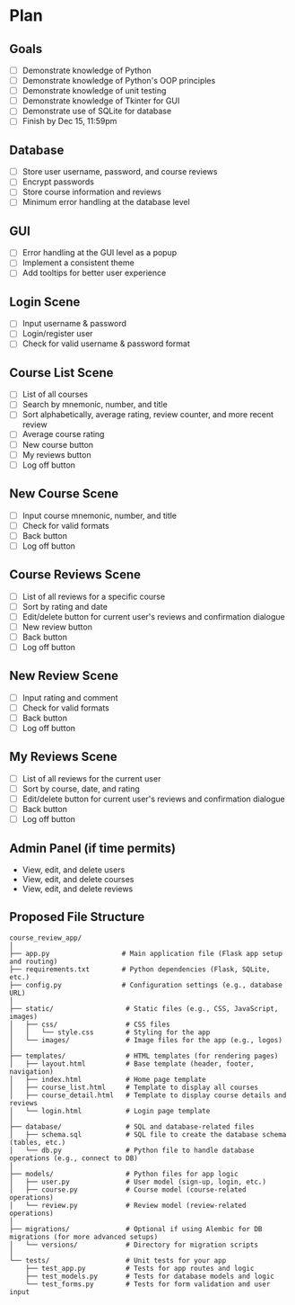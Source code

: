 # Plan

## Goals
- [ ] Demonstrate knowledge of Python
- [ ] Demonstrate knowledge of Python's OOP principles
- [ ] Demonstrate knowledge of unit testing
- [ ] Demonstrate knowledge of Tkinter for GUI
- [ ] Demonstrate use of SQLite for database
- [ ] Finish by Dec 15, 11:59pm

## Database
- [ ] Store user username, password, and course reviews
- [ ] Encrypt passwords
- [ ] Store course information and reviews
- [ ] Minimum error handling at the database level

## GUI
- [ ] Error handling at the GUI level as a popup
- [ ] Implement a consistent theme
- [ ] Add tooltips for better user experience

## Login Scene
- [ ] Input username & password
- [ ] Login/register user
- [ ] Check for valid username & password format

## Course List Scene
- [ ] List of all courses
- [ ] Search by mnemonic, number, and title
- [ ] Sort alphabetically, average rating, review counter, and more recent review
- [ ] Average course rating
- [ ] New course button
- [ ] My reviews button
- [ ] Log off button 

## New Course Scene
- [ ] Input course mnemonic, number, and title
- [ ] Check for valid formats
- [ ] Back button
- [ ] Log off button 

## Course Reviews Scene
- [ ] List of all reviews for a specific course
- [ ] Sort by rating and date
- [ ] Edit/delete button for current user's reviews and confirmation dialogue
- [ ] New review button
- [ ] Back button
- [ ] Log off button 

## New Review Scene
- [ ] Input rating and comment
- [ ] Check for valid formats
- [ ] Back button
- [ ] Log off button 

## My Reviews Scene
- [ ] List of all reviews for the current user
- [ ] Sort by course, date, and rating
- [ ] Edit/delete button for current user's reviews and confirmation dialogue
- [ ] Back button
- [ ] Log off button 

## Admin Panel (if time permits)
- View, edit, and delete users
- View, edit, and delete courses
- View, edit, and delete reviews

## Proposed File Structure
```
course_review_app/
│
├── app.py                  # Main application file (Flask app setup and routing)
├── requirements.txt        # Python dependencies (Flask, SQLite, etc.)
├── config.py               # Configuration settings (e.g., database URL)
│
├── static/                  # Static files (e.g., CSS, JavaScript, images)
│   ├── css/                 # CSS files
│   │   └── style.css        # Styling for the app
│   └── images/              # Image files for the app (e.g., logos)
│
├── templates/               # HTML templates (for rendering pages)
│   ├── layout.html          # Base template (header, footer, navigation)
│   ├── index.html           # Home page template
│   ├── course_list.html     # Template to display all courses
│   ├── course_detail.html   # Template to display course details and reviews
│   └── login.html           # Login page template
│
├── database/                # SQL and database-related files
│   ├── schema.sql           # SQL file to create the database schema (tables, etc.)
│   └── db.py                # Python file to handle database operations (e.g., connect to DB)
│
├── models/                  # Python files for app logic
│   ├── user.py              # User model (sign-up, login, etc.)
│   ├── course.py            # Course model (course-related operations)
│   └── review.py            # Review model (review-related operations)
│
├── migrations/              # Optional if using Alembic for DB migrations (for more advanced setups)
│   └── versions/            # Directory for migration scripts
│
└── tests/                   # Unit tests for your app
    ├── test_app.py          # Tests for app routes and logic
    ├── test_models.py       # Tests for database models and logic
    └── test_forms.py        # Tests for form validation and user input

```